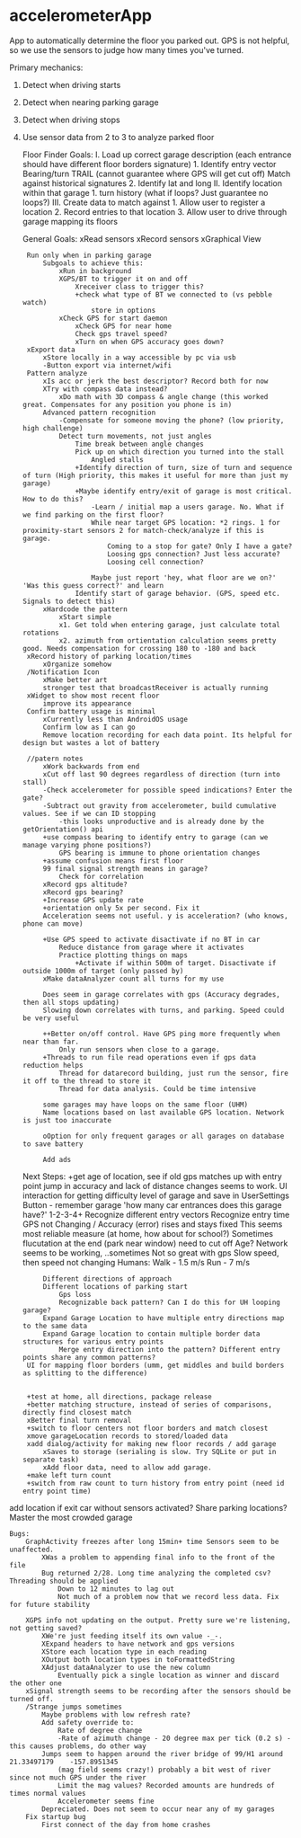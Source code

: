 accelerometerApp
================

App to automatically determine the floor you parked out. GPS is not helpful, so we use the sensors to judge how many times you've turned.

Primary mechanics:
1. Detect when driving starts
2. Detect when nearing parking garage
3. Detect when driving stops
4. Use sensor data from 2 to 3 to analyze parked floor 

	Floor Finder Goals:
		I. Load up correct garage description (each entrance should have different floor borders signature)
			1. Identify entry vector
				Bearing/turn TRAIL (cannot guarantee where GPS will get cut off)
				Match against historical signatures
			2. Identify lat and long
		II. Identify location within that garage
			1. turn history (what if loops? Just guarantee no loops?)
		III. Create data to match against
			1. Allow user to register a location
			2. Record entries to that location
			3. Allow user to drive through garage mapping its floors
		

    General Goals:
        xRead sensors
        xRecord sensors
        xGraphical View
        
        Run only when in parking garage
            Subgoals to achieve this:
                xRun in background
                XGPS/BT to trigger it on and off
                	Xreceiver class to trigger this?
                	+check what type of BT we connected to (vs pebble watch)
                		store in options
            	xCheck GPS for start daemon
            		xCheck GPS for near home
            		Check gps travel speed?
            		xTurn on when GPS accuracy goes down?
        xExport data
        	xStore locally in a way accessible by pc via usb
        	-Button export via internet/wifi
        Pattern analyze
            xIs acc or jerk the best descriptor? Record both for now
            XTry with compass data instead?
            	xDo math with 3D compass & angle change (this worked great. Compensates for any position you phone is in)
        	Advanced pattern recognition
        		-Compensate for someone moving the phone? (low priority, high challenge)
        		Detect turn movements, not just angles
        			Time break between angle changes
        			Pick up on which direction you turned into the stall
        				Angled stalls
    				+Identify direction of turn, size of turn and sequence of turn (High priority, this makes it useful for more than just my garage)
    				+Maybe identify entry/exit of garage is most critical. How to do this?
    					-Learn / initial map a users garage. No. What if we find parking on the first floor?
    					While near target GPS location: *2 rings. 1 for proximity-start sensors 2 for match-check/analyze if this is garage.
    						Coming to a stop for gate? Only I have a gate?
    						Loosing gps connection? Just less accurate?
    						Loosing cell connection?
    					
    					Maybe just report 'hey, what floor are we on?' 'Was this guess correct?' and learn
					Identify start of garage behavior. (GPS, speed etc. Signals to detect this)
	        xHardcode the pattern
	        	xStart simple
	        	x1. Get told when entering garage, just calculate total rotations 
	        	x2. azimuth from ortientation calculation seems pretty good. Needs compensation for crossing 180 to -180 and back
        xRecord history of parking location/times
        	xOrganize somehow
        /Notification Icon
        	xMake better art
        	stronger test that broadcastReceiver is actually running
        xWidget to show most recent floor
        	improve its appearance
        Confirm battery usage is minimal
        	xCurrently less than AndroidOS usage
        	Confirm low as I can go
        	Remove location recording for each data point. Its helpful for design but wastes a lot of battery
        	
    	//patern notes
    		xWork backwards from end
    		xCut off last 90 degrees regardless of direction (turn into stall)
    		-Check accelerometer for possible speed indications? Enter the gate?
    		-Subtract out gravity from accelerometer, build cumulative values. See if we can ID stopping
    			-this looks unproductive and is already done by the getOrientation() api
    		+use compass bearing to identify entry to garage (can we manage varying phone positions?)
    			GPS bearing is immune to phone orientation changes
    		+assume confusion means first floor
    		99 final signal strength means in garage?
    			Check for correlation
    		xRecord gps altitude? 
    		xRecord gps bearing?
    		+Increase GPS update rate
    		+orientation only 5x per second. Fix it
    		Acceleration seems not useful. y is acceleration? (who knows, phone can move)
        	
        	+Use GPS speed to activate disactivate if no BT in car 
        		Reduce distance from garage where it activates
        		Practice plotting things on maps
        			+Activate if within 500m of target. Disactivate if outside 1000m of target (only passed by)
        	xMake dataAnalyzer count all turns for my use
        	
        	Does seem in garage correlates with gps (Accuracy degrades, then all stops updating)
        	Slowing down correlates with turns, and parking. Speed could be very useful
        	
        	++Better on/off control. Have GPS ping more frequently when near than far. 
        		Only run sensors when close to a garage. 
    		+Threads to run file read operations even if gps data reduction helps
    			Thread for datarecord building, just run the sensor, fire it off to the thread to store it
    			Thread for data analysis. Could be time intensive
    		
    		some garages may have loops on the same floor (UHM)
    		Name locations based on last available GPS location. Network is just too inaccurate	
    			
			oOption for only frequent garages or all garages on database to save battery
			
			Add ads
			
	Next Steps:
		+get age of location, see if old gps matches up with entry point
			jump in accuracy and lack of distance changes seems to work.
		UI interaction for getting difficulty level of garage and save in UserSettings
			Button - remember garage
			'how many car entrances does this garage have?' 1-2-3-4+
		Recognize different entry vectors
			Recognize entry time
				GPS not Changing / Accuracy (error) rises and stays fixed
					This seems most reliable measure (at home, how about for school?)
					Sometimes flucutation at the end (park near window) need to cut off
				Age?
					Network seems to be working,
						..sometimes
					Not so great with gps
				Slow speed, then speed not changing
					Humans:
						Walk - 1.5 m/s
						Run - 7 m/s
				
			Different directions of approach
			Different locations of parking start
				Gps loss
				Recognizable back pattern? Can I do this for UH looping garage?
			Expand Garage Location to have multiple entry directions map to the same data
			Expand Garage location to contain multiple border data structures for various entry points
				Merge entry direction into the pattern? Different entry points share any common patterns?
		UI for mapping floor borders (umm, get middles and build borders as splitting to the difference)
		
		
		+test at home, all directions, package release
		+better matching structure, instead of series of comparisons, directly find closest match
		xBetter final turn removal
		+switch to floor centers not floor borders and match closest
		xmove garageLocation records to stored/loaded data
		xadd dialog/activity for making new floor records / add garage
			xSaves to storage (serialing is slow. Try SQLite or put in separate task)
			xAdd floor data, need to allow add garage.
		+make left turn count
		+switch from raw count to turn history from entry point (need id entry point time)
		
		
add location if exit car without sensors activated?
Share parking locations?
Master the most crowded garage
			
			 
			
  
	Bugs:
		GraphActivity freezes after long 15min+ time Sensors seem to be unaffected.
			XWas a problem to appending final info to the front of the file
			Bug returned 2/28. Long time analyzing the completed csv? Threading should be applied
				Down to 12 minutes to lag out
				Not much of a problem now that we record less data. Fix for future stability
			
		XGPS info not updating on the output. Pretty sure we're listening, not getting saved?
			XWe're just feeding itself its own value -_-. 
			XExpand headers to have network and gps versions
			XStore each location type in each reading
			XOutput both location types in toFormattedString
			XAdjust dataAnalyzer to use the new column
				Eventually pick a single location as winner and discard the other one
        xSignal strength seems to be recording after the sensors should be turned off.
    	/Strange jumps sometimes
    		Maybe problems with low refresh rate?
    		Add safety override to:
    			Rate of degree change
    			-Rate of azimuth change - 20 degree max per tick (0.2 s) -this causes problems, do other way
			Jumps seem to happen around the river bridge of 99/H1 around 21.33497179	-157.8951345
				(mag field seems crazy!) probably a bit west of river since not much GPS under the river
				Limit the mag values? Recorded amounts are hundreds of times normal values
				Accelerometer seems fine
			Depreciated. Does not seem to occur near any of my garages
		Fix startup bug
			First connect of the day from home crashes
			
			
        
        
